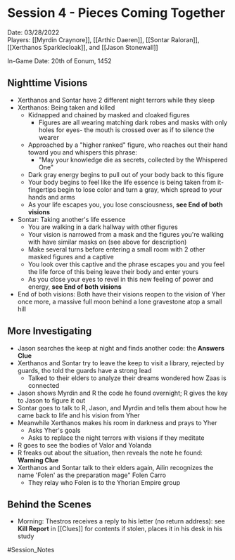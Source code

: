 # Session 4 - Pieces Coming Together

Date: 03/28/2022  
Players: [[Myrdin Craynore]], [[Arthic Daeren]], [[Sontar Raloran]], [[Xerthanos Sparklecloak]], and [[Jason Stonewall]]  

In-Game Date: 20th of Eonum, 1452

## Nighttime Visions
- Xerthanos and Sontar have 2 different night terrors while they sleep
- Xerthanos: Being taken and killed 
	- Kidnapped and chained by masked and cloaked figures
		- Figures are all wearing matching dark robes and masks with only holes for eyes- the mouth is crossed over as if to silence the wearer 
	- Approached by a "higher ranked" figure, who reaches out their hand toward you and whispers this phrase:
		- "May your knowledge die as secrets, collected by the Whispered One"
	- Dark gray energy begins to pull out of your body back to this figure
	- Your body begins to feel like the life essence is being taken from it- fingertips begin to lose color and turn a gray, which spread to your hands and arms
	- As your life escapes you, you lose consciousness, **see End of both visions** 
- Sontar: Taking another's life essence
	- You are walking in a dark hallway with other figures
	- Your vision is narrowed from a mask and the figures you're walking with have similar masks on (see above for description)
	- Make several turns before entering a small room with 2 other masked figures and a captive
	- You look over this captive and the phrase escapes you and you feel the life force of this being leave their body and enter yours
	- As you close your eyes to revel in this new feeling of power and energy, **see End of both visions**
- End of both visions: Both have their visions reopen to the vision of Yher once more, a massive full moon behind a lone gravestone atop a small hill

## More Investigating
- Jason searches the keep at night and finds another code: the **Answers Clue** 
- Xerthanos and Sontar try to leave the keep to visit a library, rejected by guards, tho told the guards have a strong lead
	- Talked to their elders to analyze their dreams wondered how Zaas is connected
- Jason shows Myrdin and R the code he found overnight; R gives the key to Jason to figure it out
- Sontar goes to talk to R, Jason, and Myrdin and tells them about how he came back to life and his vision from Yher
- Meanwhile Xerthanos makes his room in darkness and prays to Yher
	- Asks Yher's goals
	- Asks to replace the night terrors with visions if they meditate 
- R goes to see the bodies of Valor and Yolanda
- R freaks out about the situation, then reveals the note he found: **Warning Clue**
- Xerthanos and Sontar talk to their elders again, Ailin recognizes the name 'Folen' as the preparation mage" Folen Carro
	- They relay who Folen is to the Yhorian Empire group

## Behind the Scenes
- Morning: Thestros receives a reply to his letter (no return address): see **Kill Report** in [[Clues]] for contents if stolen, places it in his desk in his study

#Session_Notes